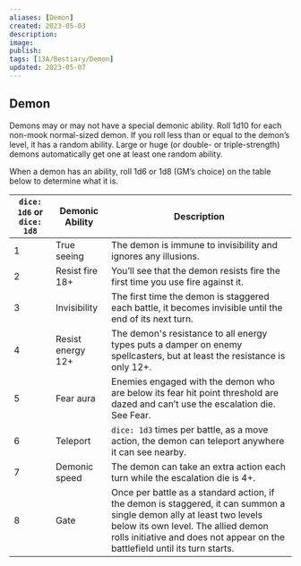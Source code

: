 ```yaml
---
aliases: [Demon]
created: 2023-05-03
description: 
image: 
publish: 
tags: [13A/Bestiary/Demon]
updated: 2023-05-07
---
```


## Demon

Demons may or may not have a special demonic ability. Roll 1d10 for each non-mook normal-sized demon. If you roll less than or equal to the demon’s level, it has a random ability. Large or huge (or double- or triple-strength) demons automatically get one at least one random ability.

When a demon has an ability, roll 1d6 or 1d8 (GM’s choice) on the table below to determine what it is.

| `dice: 1d6` or `dice: 1d8` 	| Demonic Ability 	| Description 	|  
|---	|---	|---	|  
| 1 	| True seeing 	| The demon is immune to invisibility and ignores any illusions. 	|  
| 2 	| Resist fire 18+ 	| You’ll see that the demon resists fire the first time you use fire against it. 	|  
| 3 	| Invisibility 	| The first time the demon is staggered each battle, it becomes invisible until the end of its next turn. 	|  
| 4 	| Resist energy 12+ 	| The demon's resistance to all energy types puts a damper on enemy spellcasters, but at least the resistance is only 12+. 	|  
| 5 	| Fear aura 	| Enemies engaged with the demon who are below its fear hit point threshold are dazed and can’t use the escalation die. See Fear. 	|  
| 6 	| Teleport 	| `dice: 1d3` times per battle, as a move action, the demon can teleport anywhere it can see nearby. 	|  
| 7 	| Demonic speed 	| The demon can take an extra action each turn while the escalation die is 4+. 	|  
| 8 	| Gate 	| Once per battle as a standard action, if the demon is staggered, it can summon a single demon ally at least two levels below its own level. The allied demon rolls initiative and does not appear on the battlefield until its turn starts. 	|

